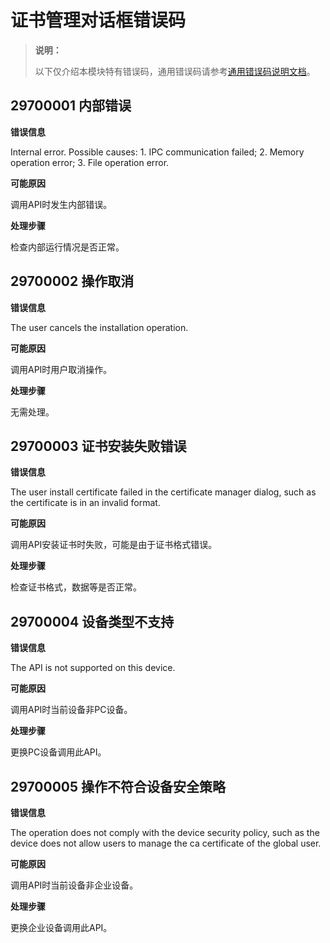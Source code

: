 # 证书管理对话框错误码

> **说明：**
>
> 以下仅介绍本模块特有错误码，通用错误码请参考[通用错误码说明文档](../errorcode-universal.md)。

## 29700001 内部错误

**错误信息**

Internal error. Possible causes: 1. IPC communication failed; 2. Memory operation error; 3. File operation error.

**可能原因**

调用API时发生内部错误。

**处理步骤**

检查内部运行情况是否正常。

## 29700002 操作取消

**错误信息**

The user cancels the installation operation.

**可能原因**

调用API时用户取消操作。

**处理步骤**

无需处理。

## 29700003 证书安装失败错误

**错误信息**

The user install certificate failed in the certificate manager dialog, such as the certificate is in an invalid format.

**可能原因**

调用API安装证书时失败，可能是由于证书格式错误。

**处理步骤**

检查证书格式，数据等是否正常。

## 29700004 设备类型不支持

**错误信息**

The API is not supported on this device.

**可能原因**

调用API时当前设备非PC设备。

**处理步骤**

更换PC设备调用此API。

## 29700005 操作不符合设备安全策略

**错误信息**

The operation does not comply with the device security policy, such as the device does not allow users to manage the ca certificate of the global user.

**可能原因**

调用API时当前设备非企业设备。

**处理步骤**

更换企业设备调用此API。
